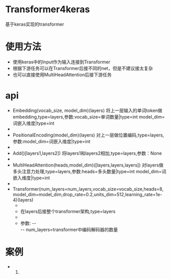 # Transformer4keras
基于keras实现的transformer
# 使用方法
  - 使用keras中的Input作为输入连接到Transformer
  - 根据下游任务可以在Transformer后接不同的net，但是不建议接太复杂
  - 也可以直接使用MultiHeadAttention后接下游任务
# api
  - Embedding(vocab_size, model_dim)(layers) 将上一层输入的单词token做embedding,type=layers,参数:vocab_size=单词数量|type=int model_dim=词嵌入维度|type=int
  - <br>
  - PositionalEncoding(model_dim)(layers) 对上一层做位置编码,type=layers,参数:model_dim=词嵌入维度|type=int
  - <br>
  - Add()[layers1,layers2]) 将layers1和layers2相加,type=layers,参数：None
  - <br>
  - MultiHeadAttention(heads,model_dim)([layers,layers,layers]) 对layers做多头注意力处理,type=layers,参数:heads=多头数量|type=int model_dim=词嵌入维度|type=int
  - <br>
  - Transformer(num_layers=num_layers,vocab_size=vocab_size,heads=8,model_dim=model_dim,drop_rate=0.2,units_dim=512,learning_rate=1e-4)(layers)
    - <br>
    - 在layers后接整个transformer架构,type=layers 
    - <br>
    - 参数:
      -- <br>
      -- num_layers=transformer中编码解码器的数量
      
# 案例
  - 1.
